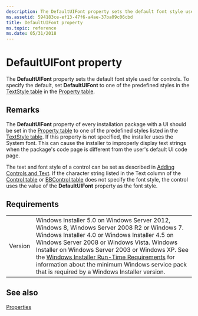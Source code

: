 ```yaml
---
description: The DefaultUIFont property sets the default font style used for controls. To specify the default, set DefaultUIFont to one of the predefined styles in the TextStyle table in the Property table.
ms.assetid: 594183ce-ef13-47f6-a4ae-37ba09c06cbd
title: DefaultUIFont property
ms.topic: reference
ms.date: 05/31/2018
---
```


# DefaultUIFont property

The **DefaultUIFont** property sets the default font style used for controls. To specify the default, set **DefaultUIFont** to one of the predefined styles in the [TextStyle table](textstyle-table.md) in the [Property table](property-table.md).

## Remarks

The **DefaultUIFont** property of every installation package with a UI should be set in the [Property table](property-table.md) to one of the predefined styles listed in the [TextStyle table](textstyle-table.md). If this property is not specified, the installer uses the System font. This can cause the installer to improperly display text strings when the package's code page is different from the user's default UI code page.

The text and font style of a control can be set as described in [Adding Controls and Text](adding-controls-and-text.md). If the character string listed in the Text column of the [Control table](control-table.md) or [BBControl table](bbcontrol-table.md) does not specify the font style, the control uses the value of the **DefaultUIFont** property as the font style.

## Requirements



|                    |                                                                                                                                                                                                                                                                                                                                                                                                                                                  |
|--------------------|--------------------------------------------------------------------------------------------------------------------------------------------------------------------------------------------------------------------------------------------------------------------------------------------------------------------------------------------------------------------------------------------------------------------------------------------------|
| Version<br/> | Windows Installer 5.0 on Windows Server 2012, Windows 8, Windows Server 2008 R2 or Windows 7. Windows Installer 4.0 or Windows Installer 4.5 on Windows Server 2008 or Windows Vista. Windows Installer on Windows Server 2003 or Windows XP. See the [Windows Installer Run-Time Requirements](windows-installer-portal.md) for information about the minimum Windows service pack that is required by a Windows Installer version.<br/> |



## See also

<dl> <dt>

[Properties](properties.md)
</dt> </dl>

 

 




